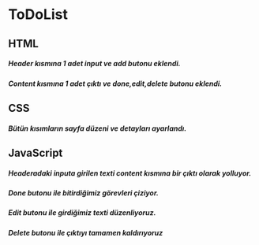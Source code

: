 # ToDoList
## HTML
##### Header kısmına 1 adet input ve add butonu eklendi.
##### Content kısmına 1 adet çıktı ve done,edit,delete butonu eklendi.

## CSS
##### Bütün kısımların sayfa düzeni ve detayları ayarlandı.

## JavaScript
##### Headeradaki inputa girilen texti content kısmına bir çıktı olarak yolluyor.
##### Done butonu ile bitirdiğimiz görevleri çiziyor.
##### Edit butonu ile girdiğimiz texti düzenliyoruz.
##### Delete butonu ile çıktıyı tamamen kaldırıyoruz


